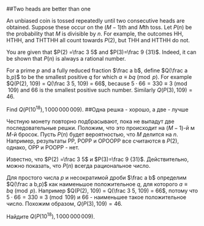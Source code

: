 ##Two heads are better than one


An unbiased coin is tossed repeatedly until two consecutive heads are obtained. Suppose these occur on the $(M-1)$th and $M$th toss.
Let $P(n)$ be the probability that $M$ is divisible by $n$. For example, the outcomes HH, HTHH, and THTTHH all count towards $P(2)$, but THH and HTTHH do not.

You are given that $P(2) =\frac 3 5$ and $P(3)=\frac 9  {31}$. Indeed, it can be shown that $P(n)$ is always a rational number.

For a prime $p$ and a fully reduced fraction $\frac a b$, define $Q(\frac a b,p)$ to be the smallest positive $q$ for which $a \equiv b q \pmod{p}$.
For example $Q(P(2), 109) = Q(\frac 3 5, 109) = 66$, because $5 \cdot 66 = 330 \equiv 3 \pmod{109}$ and 66 is the smallest positive such number.
Similarly $Q(P(3),109) = 46$.

Find $Q(P(10^{18}),1\,000\,000\,009)$.
##Одна решка - хорошо, а две - лучше


Честную монету повторно подбрасывают, пока не выпадут две последовательные решки. Положим, что это происходит на $(M-1)$-й м $M$-й бросок.
Пусть $P(n)$ будет вероятностью, что $M$ делится на $n$. Например, результаты РР, РОРР и ОРООРР все считаются в $P(2)$, однако, ОРР и РООРР - нет.

Известно, что $P(2) =\frac 3 5$ и $P(3)=\frac 9  {31}$. Действительно, можно показать, что $P(n)$ всегда рациональное число.

Для простого числа $p$ и несократимой дроби $\frac a b$ определим $Q(\frac a b,p)$ как наименьшое положительное $q$, для которого $a \equiv b q \pmod{p}$.
Например $Q(P(2), 109) = Q(\frac 3 5, 109) = 66$, потому что $5 \cdot 66 = 330 \equiv 3 \pmod{109}$ и 66 - наименьшее такое положительное число.
Похожим образом, $Q(P(3),109) = 46$.

Найдите $Q(P(10^{18}),1\,000\,000\,009)$.
